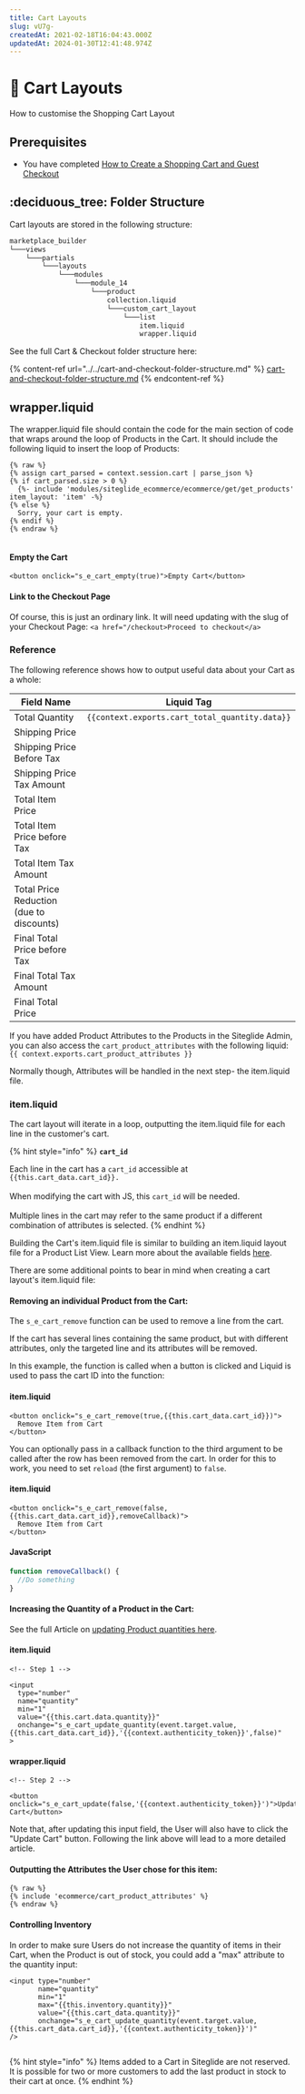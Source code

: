 ```yaml
---
title: Cart Layouts
slug: vU7g-
createdAt: 2021-02-18T16:04:43.000Z
updatedAt: 2024-01-30T12:41:48.974Z
---
```


# 🔹 Cart Layouts

How to customise the Shopping Cart Layout

## Prerequisites

* You have completed [How to Create a Shopping Cart and Guest Checkout](../../../../module-ecommerce/get-started-ecommerce/cart-checkout-and-quotes/steps-to-implement-a-guest-checkout-flow.md)

## :deciduous\_tree: Folder Structure

Cart layouts are stored in the following structure:

```bash
marketplace_builder
└───views
    └───partials
        └───layouts
            └───modules
                └───module_14
                    └───product
                        collection.liquid
                        └───custom_cart_layout
                            └───list
                                item.liquid
                                wrapper.liquid
```

See the full Cart & Checkout folder structure here:

{% content-ref url="../../cart-and-checkout-folder-structure.md" %}
[cart-and-checkout-folder-structure.md](../../cart-and-checkout-folder-structure.md)
{% endcontent-ref %}

## wrapper.liquid

The wrapper.liquid file should contain the code for the main section of code that wraps around the loop of Products in the Cart. It should include the following liquid to insert the loop of Products:

```liquid
{% raw %}
{% assign cart_parsed = context.session.cart | parse_json %}
{% if cart_parsed.size > 0 %}
  {%- include 'modules/siteglide_ecommerce/ecommerce/get/get_products' item_layout: 'item' -%}
{% else %}
  Sorry, your cart is empty.
{% endif %}
{% endraw %}


```

#### Empty the Cart

`<button onclick="s_e_cart_empty(true)">Empty Cart</button>`

#### Link to the Checkout Page

Of course, this is just an ordinary link. It will need updating with the slug of your Checkout Page: `<a href="/checkout>Proceed to checkout</a>`

### Reference

The following reference shows how to output useful data about your Cart as a whole:

<table data-full-width="true"><thead><tr><th>Field Name</th><th>Liquid Tag</th></tr></thead><tbody><tr><td>Total Quantity</td><td><code>{{context.exports.cart_total_quantity.data}}</code></td></tr><tr><td>Shipping Price</td><td></td></tr><tr><td>Shipping Price Before Tax</td><td></td></tr><tr><td>Shipping Price Tax Amount</td><td></td></tr><tr><td>Total Item Price</td><td></td></tr><tr><td>Total Item Price before Tax</td><td></td></tr><tr><td>Total Item Tax Amount</td><td></td></tr><tr><td>Total Price Reduction (due to discounts)</td><td></td></tr><tr><td>Final Total Price before Tax</td><td></td></tr><tr><td>Final Total Tax Amount</td><td></td></tr><tr><td>Final Total Price</td><td></td></tr></tbody></table>

If you have added Product Attributes to the Products in the Siteglide Admin, you can also access the `cart_product_attributes` with the following liquid: `{{ context.exports.cart_product_attributes }}`

Normally though, Attributes will be handled in the next step- the item.liquid file.

### item.liquid

The cart layout will iterate in a loop, outputting the item.liquid file for each line in the customer's cart.

{% hint style="info" %}
**`cart_id`**

Each line in the cart has a `cart_id` accessible at `{{this.cart_data.cart_id}}.`\
\
When modifying the cart with JS, this `cart_id` will be needed.\
\
Multiple lines in the cart may refer to the same product if a different combination of attributes is selected.
{% endhint %}

Building the Cart's item.liquid file is similar to building an item.liquid layout file for a Product List View. Learn more about the available fields [here](https://developers.siteglide.com/liquid-reference-for-product-and-attribute-layouts).

There are some additional points to bear in mind when creating a cart layout's item.liquid file:

#### Removing an individual Product from the Cart:

The `s_e_cart_remove` function can be used to remove a line from the cart.

If the cart has several lines containing the same product, but with different attributes, only the targeted line and its attributes will be removed.

In this example, the function is called when a button is clicked and Liquid is used to pass the cart ID into the function:

#### item.liquid

```liquid
<button onclick="s_e_cart_remove(true,{{this.cart_data.cart_id}})">
  Remove Item from Cart
</button>
```

You can optionally pass in a callback function to the third argument to be called after the row has been removed from the cart. In order for this to work, you need to set `reload` (the first argument) to `false`.

#### item.liquid

```liquid
<button onclick="s_e_cart_remove(false,{{this.cart_data.cart_id}},removeCallback)">
  Remove Item from Cart
</button>
```

#### JavaScript

```javascript
function removeCallback() {
  //Do something
}
```

#### Increasing the Quantity of a Product in the Cart:

See the full Article on [updating Product quantities here](https://developers.siteglide.com/updating-the-quantity-of-items-in-the-cart).

#### item.liquid

```liquid
<!-- Step 1 -->

<input 
  type="number"
  name="quantity"
  min="1"
  value="{{this.cart.data.quantity}}"
  onchange="s_e_cart_update_quantity(event.target.value,{{this.cart_data.cart_id}},'{{context.authenticity_token}}',false)"
>

```

#### wrapper.liquid

```liquid
<!-- Step 2 -->

<button onclick="s_e_cart_update(false,'{{context.authenticity_token}}')">Update Cart</button>

```

Note that, after updating this input field, the User will also have to click the "Update Cart" button. Following the link above will lead to a more detailed article.

#### Outputting the Attributes the User chose for this item:

```liquid
{% raw %}
{% include 'ecommerce/cart_product_attributes' %}
{% endraw %}

```

#### Controlling Inventory

In order to make sure Users do not increase the quantity of items in their Cart, when the Product is out of stock, you could add a "max" attribute to the quantity input:

```liquid
<input type="number" 
       name="quantity" 
       min="1" 
       max="{{this.inventory.quantity}}" 
       value="{{this.cart_data.quantity}}" 
       onchange="s_e_cart_update_quantity(event.target.value,{{this.cart_data.cart_id}},'{{context.authenticity_token}}')"
/>


```

{% hint style="info" %}
Items added to a Cart in Siteglide are not reserved. It is possible for two or more customers to add the last product in stock to their cart at once.
{% endhint %}
